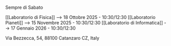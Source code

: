 Sempre di Sabato

[[Laboratorio di Fisica]] --> 18 Ottobre 2025 - 10:30/12:30
[[Laboratorio Pianeti]] -->  15 Novembre 2025 - 10:30/12:30
[[Laboratorio di Informatica]] --> 17 Gennaio 2026  - 10:30/12:30

Via Bezzecca, 54, 88100 Catanzaro CZ, Italy